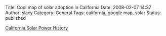 Title: Cool map of solar adoption in California
Date: 2008-02-07 14:37
Author: slacy
Category: General
Tags: california, google map, solar
Status: published

[California Solar Power
History](http://solar.coolerplanet.com/Content/CaliforniaSolarHistory.aspx)
